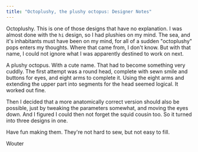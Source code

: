 ```yaml
---
title: "Octoplushy, the plushy octopus: Designer Notes"
---
```


Octoplushy. This is one of those designs that have no explanation. I was almost done with the `hi` design,
so I had plushies on my mind. The sea, and it's inhabitants must have been on my mind, for all of a sudden
"octoplushy" pops enters my thoughts. Where that came from, I don't know. But with that name, I could not
ignore what I was apparently destined to work on next.

A plushy octopus. With a cute name. That had to become something very cuddly. The first attempt was a round
head, complete with sewn smile and buttons for eyes, and eight arms to complete it. Using the eight arms and
extending the upper part into segments for the head seemed logical. It worked out fine. 

Then I decided that a more anatomically correct version should also be possible, just by tweaking the parameters somewhat,
and moving the eyes down. And I figured I could then not forget the squid cousin too. So it turned into three designs in one.

Have fun making them. They're not hard to sew, but not easy to fill.

Wouter

